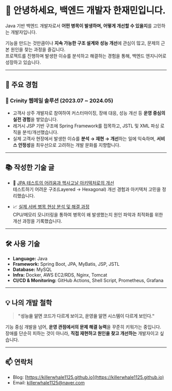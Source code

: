 # 👋 안녕하세요, 백엔드 개발자 한재민입니다.

Java 기반 백엔드 개발자로서 **어떤 병목이 발생하며, 어떻게 개선할 수 있을지**를 고민하는 개발자입니다.  

기능을 만드는 것만큼이나 **지속 가능한 구조 설계와 성능 개선**에 관심이 많고, 문제의 근본 원인을 찾는 과정을 즐깁니다.  
프로젝트를 진행하며 발생한 이슈를 분석하고 해결하는 경험을 통해, 백엔드 엔지니어로 성장하고 있습니다.

---

## 💼 주요 경험

### 📨 Crinity 웹메일 솔루션 (2023.07 ~ 2024.05)
- 고객사 상주 개발자로 참여하여 커스터마이징, 장애 대응, 성능 개선 등 **운영 중심의 실전 경험**을 쌓았습니다.
- 레거시 JSP 기반 구조에 Spring Framework를 접목하고, JSTL 및 XML 파싱 로직을 분석/개선했습니다.
- 실제 고객사 현장에서 발생한 이슈를 **분석 → 재현 → 개선**하는 일에 익숙하며, **서비스 안정성**을 최우선으로 고려하는 개발 문화를 지향합니다.

---

## 📚 작성한 기술 글

- 🔧 [JPA 테스트의 어려움과 헥사고날 아키텍처로의 개선](https://killerwhale1125.github.io/posts/%ED%85%8C%EC%8A%A4%ED%8A%B8-%EC%A3%BC%EB%8F%84-%EA%B0%9C%EB%B0%9C%EC%97%90%EC%84%9C-Layered-Architecture%EC%9D%98-%ED%95%9C%EA%B3%84%EC%99%80-%EA%B0%9C%EC%84%A0-%EC%A0%84%EB%9E%B5/)  
  테스트하기 어려운 구조(Layered → Hexagonal) 개선 경험과 아키텍처 고민을 정리했습니다.

- 📈 [실제 서버 병목 현상 분석 및 해결 과정](https://killerwhale1125.github.io/posts/%EB%B3%91%EB%AA%A9%ED%98%84%EC%83%81-%EC%9B%90%EC%9D%B8-%ED%8C%8C%EC%95%85%EA%B3%BC-%EB%AA%A8%EB%8B%88%ED%84%B0%EB%A7%81-%EB%B0%8F-%ED%95%B4%EA%B2%B0-%EA%B3%BC%EC%A0%95/)  
  CPU/메모리 모니터링을 통하여 병목이 왜 발생했는지 원인 파악과 최적화를 위한 개선 과정을 기록했습니다.

---

## 🛠️ 사용 기술

- **Language:** Java
- **Framework:** Spring Boot, JPA, MyBatis, JSP, JSTL
- **Database:** MySQL
- **Infra:** Docker, AWS EC2/RDS, Nginx, Tomcat
- **CI/CD & Monitoring:** GitHub Actions, Shell Script, Prometheus, Grafana

---

## 💡 나의 개발 철학

> **"성능을 알면 코드가 다르게 보이고, 운영을 알면 시스템이 다르게 보인다."**

기능 중심 개발을 넘어, **운영 관점에서의 문제 해결 능력**을 꾸준히 키워가는 중입니다.  
장애를 단순히 피하는 것이 아니라, **직접 재현하고 원인을 찾고 개선하는** 개발자이고 싶습니다.

---

## 📫 연락처

- Blog: [https://killerwhale1125.github.io](https://killerwhale1125.github.io)
- Email: killerwhale1125@naver.com
